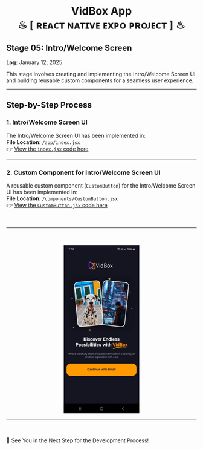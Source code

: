 <h1 align="center" >  VidBox App <br> ♨ [ ʀᴇᴀᴄᴛ ɴᴀᴛɪᴠᴇ ᴇxᴘᴏ ᴘʀᴏᴊᴇᴄᴛ ] ♨</h1>


## Stage 05: Intro/Welcome Screen  
**Log:** January 12, 2025  

This stage involves creating and implementing the Intro/Welcome Screen UI and building reusable custom components for a seamless user experience.  

---

## Step-by-Step Process  

### 1. Intro/Welcome Screen UI  
The Intro/Welcome Screen UI has been implemented in:  
**File Location**: `/app/index.jsx`  
👉 [View the `index.jsx` code here](./app/index.jsx)  

---

### 2. Custom Component for Intro/Welcome Screen UI  
A reusable custom component (`CustomButton`) for the Intro/Welcome Screen UI has been implemented in:  
**File Location**: `/components/CustomButton.jsx`  
👉 [View the `CustomButton.jsx` code here](./components/CustomButton.jsx)  


<br/>

---

<br/>

<p align="center">
<img src="./_archive/screenshot_01.jpg" width=200>
</p>

---
<br/>

🚀 See You in the Next Step for the Development Process!  

